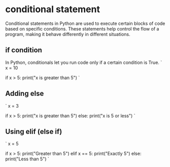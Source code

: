 # conditional statement 
Conditional statements in Python are used to execute certain blocks of code based on specific conditions. These statements help control the flow of a program, making it behave differently in different situations.

## if condition
In Python, conditionals let you run code only if a certain condition is True.
`
x = 10

if x > 5:
    print("x is greater than 5")
`

## Adding else
`
x = 3

if x > 5:
    print("x is greater than 5")
else:
    print("x is 5 or less")
`

## Using elif (else if)
`
x = 5

if x > 5:
    print("Greater than 5")
elif x == 5:
    print("Exactly 5")
else:
    print("Less than 5")
`

